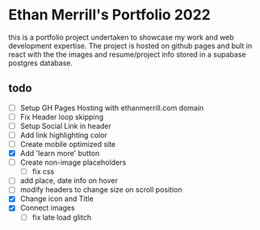 # Ethan Merrill's Portfolio 2022

this is a portfolio project undertaken to showcase my work and web development expertise. The project is hosted on github pages and bult in react with the the images and resume/project info stored in a supabase postgres database. 

## todo
- [ ] Setup GH Pages Hosting with ethanmerrill.com domain
- [ ] Fix Header loop skipping
- [ ] Setup Social Link in header
- [ ] Add link highlighting color
- [ ] Create mobile optimized site
- [x] Add 'learn more' button
- [ ] Create non-image placeholders
    - [ ] fix css
- [ ] add place, date info on hover
- [ ] modify headers to change size on scroll position
- [x] Change icon and Title
- [X] Connect images
    - [ ] fix late load glitch